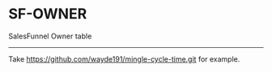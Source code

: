# SF-OWNER
SalesFunnel Owner table

***
Take https://github.com/wayde191/mingle-cycle-time.git for example.
